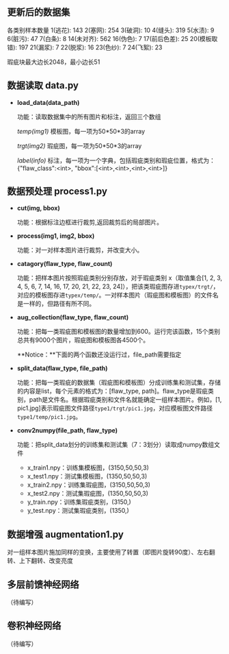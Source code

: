 ## 更新后的数据集

各类别样本数量
 1(逃花): 143
 2(塞网): 254
 3(破洞): 10
 4(缝头): 319
 5(水渍): 9
 6(脏污): 47
 7(白条): 8
14(未对齐): 562
16(伪色): 7
17(前后色差): 25
20(模板取错): 197
21(漏浆): 7
22(脱浆): 16
23(色纱): 7
24(飞絮): 23

瑕疵块最大边长2048，最小边长51

## 数据读取 data.py

* __load_data(data_path)__

  功能：读取数据集中的所有图片和标注，返回三个数组

  *temp(img1)* 模板图，每一项为50\*50\*3的array 

  *trgt(img2)* 瑕疵图，每一项为50\*50\*3的array 

  *label(info)*  标注，每一项为一个字典，包括瑕疵类别和瑕疵位置，格式为：{"flaw_class":\<int\>, "bbox":[\<int\>,\<int\>,\<int\>,\<int\>]}  

## 数据预处理 process1.py

* __cut(img, bbox)__  

  功能：根据标注边框进行裁剪,返回裁剪后的局部图片。

* __process(img1, img2, bbox)__  

  功能：对一对样本图片进行裁剪，并改变大小。

* __catagory(flaw_type, flaw_count)__

  功能：把样本图片按照瑕疵类别分别存放，对于瑕疵类别 x（取值集合[1, 2, 3, 4, 5, 6, 7, 14, 16, 17, 20, 21, 22, 23, 24]），把该类瑕疵图存进``typex/trgt/``，对应的模板图存进``typex/temp/``。一对样本图片（瑕疵图和模板图）的文件名是一样的，但路径有所不同。

* __aug_collection(flaw_type, flaw_count)__

  功能：把每一类瑕疵图和模板图的数量增加到600。运行完该函数，15个类别总共有9000个图片，瑕疵图和模板图各4500个。

  **Notice：**下面的两个函数还没运行过，file_path需要指定

* __split_data(flaw_type, file_path)__

  功能：把每一类瑕疵的数据集（瑕疵图和模板图）分成训练集和测试集，存储的内容是list，每个元素的格式为：[flaw_type, path]。flaw_type是瑕疵类别，path是文件名。根据瑕疵类别和文件名就能确定一组样本图片。例如，[1, pic1.jpg]表示瑕疵图文件路径``type1/trgt/pic1.jpg``，对应模板图文件路径``type1/temp/pic1.jpg``。

* __conv2numpy(file_path, flaw_type)__

  功能：把split_data划分的训练集和测试集（7：3划分）读取成numpy数组文件

  * x_train1.npy：训练集模板图，(3150,50,50,3)
  * x_test1.npy：测试集模板图，(1350,50,50,3)
  * x_train2.npy：训练集瑕疵图，(3150,50,50,3)
  * x_test2.npy：测试集瑕疵图，(1350,50,50,3)
  * y_train.npy：训练集瑕疵类别，(3150,)
  * y_test.npy：测试集瑕疵类别，(1350,)

## 数据增强 augmentation1.py

对一组样本图片施加同样的变换，主要使用了转置（即图片旋转90度）、左右翻转、上下翻转、改变亮度

## 多层前馈神经网络  

（待编写）  

## 卷积神经网络  

（待编写）  
